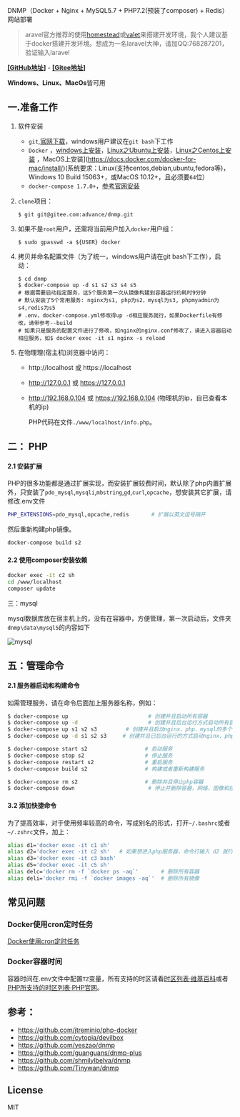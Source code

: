 DNMP（Docker + Nginx + MySQL5.7 + PHP7.2(预装了composer) + Redis）网站部署

> aravel官方推荐的使用[homestead](https://learnku.com/docs/laravel/6.x/homestead/5127)或[valet](https://learnku.com/docs/laravel/6.x/valet/5128)来搭建开发环境，我个人建议基于docker搭建开发环境。想成为一名laravel大神，请加QQ:768287201，验证输入laravel

[**[GitHub地址]**](https://github.com/youshengyouse/dnmp) -
[**[Gitee地址]**](https://gitee.com/advance/dnmp)

**Windows、Linux、MacOs**皆可用

## 一.准备工作
1. 软件安装
    - `git`,[官网下载](https://git-scm.com/)，windows用户建议在`git bash`下工作
    - `Docker` ，[windows上安装](https://docs.docker.com/docker-for-windows/install/)，[Linux之Ubuntu上安装](https://docs.docker.com/install/linux/docker-ce/ubuntu/)，[Linux之Centos上安装](https://docs.docker.com/install/linux/docker-ce/centos/)  ，MacOS上安装](https://docs.docker.com/docker-for-mac/install/)(系统要求：Linux(支持centos,debian,ubuntu,fedora等)，Windows 10 Build 15063+，或MacOS 10.12+，且必须要`64`位）
    - `docker-compose 1.7.0+`，[参考官网安装](https://docs.docker.com/compose/install/)
    
2. `clone`项目：
   
    ```shell
    $ git git@gitee.com:advance/dnmp.git
    ```
    
3. 如果不是`root`用户，还需将当前用户加入`docker`用户组：
    ```
    $ sudo gpasswd -a ${USER} docker
    ```
    
4. 拷贝并命名配置文件（为了统一，windows用户请在git bash下工作），启动：
    ```shell
    $ cd dnmp                    
    $ docker-compose up -d s1 s2 s3 s4 s5
    # 根据需要启动指定服务，这5个服务第一次从镜像构建到容器运行约耗时9分钟
    # 默认安装了5个常用服务: nginx为s1, php为s2，mysql为s3, phpmyadmin为s4,redis为s5
    # .env，docker-compose.yml修改得up -d相应服务就行，如果Dockerfile有修改，请带参考--build
    # 如果只是服务的配置文件进行了修改，如nginx的nginx.conf修改了，请进入容器启动相应服务，如$ docker exec -it s1 nginx -s reload
    ```
    
5. 在物理理(宿主机)浏览器中访问：

    - http://localhost 或 https://localhost

    - http://127.0.0.1  或  https://127.0.0.1

    - http://192.168.0.104 或 https://192.168.0.104 (物理机的ip，自已查看本机的ip)

      PHP代码在文件`./www/localhost/info.php`。




## 二： PHP
#### 2.1 安装扩展

PHP的很多功能都是通过扩展实现，而安装扩展较费时间，默认除了php内置扩展外，只安装了`pdo_mysql`,`mysqli`,`mbstring`,`gd`,`curl`,`opcache`，想安装其它扩展，请修改.env文件

```bash
PHP_EXTENSIONS=pdo_mysql,opcache,redis       # 扩展以英文逗号隔开
```
然后重新构建php镜像。
```bash
docker-compose build s2
```
#### 2.2 使用composer安装依赖
```bash
docker exec -it c2 sh
cd /www/localhost
composer update
```

三：mysql

mysql数据库放在宿主机上的，没有在容器中，方便管理，第一次启动后，文件夹`dnmp\data\mysql5`的内容如下

![mysql](E:\www\tutorials\dnmp\imgs\mysql.png)

## 五：管理命令

#### 2.1 服务器启动和构建命令
如需管理服务，请在命令后面加上服务器名称，例如：
```bash
$ docker-compose up                         # 创建并且启动所有容器
$ docker-compose up -d                      # 创建并且后台运行方式启动所有容器
$ docker-compose up s1 s2 s3         # 创建并且启动nginx、php、mysql的多个容器
$ docker-compose up -d s1 s2 s3     # 创建并且已后台运行的方式启动nginx、php、mysql容器

$ docker-compose start s2                  # 启动服务
$ docker-compose stop s2                   # 停止服务
$ docker-compose restart s2                # 重启服务
$ docker-compose build s2                  # 构建或者重新构建服务

$ docker-compose rm s2                     # 删除并且停止php容器
$ docker-compose down                       # 停止并删除容器，网络，图像和挂载卷
```

#### 3.2 添加快捷命令
为了提高效率，对于使用频率较高的命令，写成别名的形式，打开`~/.bashrc`或者`~/.zshrc`文件，加上：

```bash
alias d1='docker exec -it c1 sh'
alias d2='docker exec -it c2 sh'   # 如果想进入php服务器，命令行输入 d2 就行
alias d3='docker exec -it c3 bash'
alias d5='docker exec -it c5 sh'
alias delc='docker rm -f `docker ps -aq`'       # 删除所有容器
alias deli='docker rmi -f `docker images -aq`'  # 删除所有镜像
```






## 常见问题
### Docker使用cron定时任务 
[Docker使用cron定时任务](https://www.awaimai.com/2615.html)

### Docker容器时间
容器时间在.env文件中配置`TZ`变量，所有支持的时区请看[时区列表·维基百科](https://en.wikipedia.org/wiki/List_of_tz_database_time_zones)或者[PHP所支持的时区列表·PHP官网](https://www.php.net/manual/zh/timezones.php)。



 ## 参考：

- https://github.com/jtreminio/php-docker
- https://github.com/cytopia/devilbox
- https://github.com/yeszao/dnmp
- https://github.com/guanguans/dnmp-plus
- https://github.com/shmilylbelva/dnmp
- https://github.com/Tinywan/dnmp

## License
MIT


